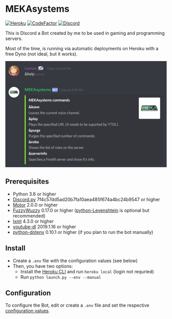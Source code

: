 # MEKAsystems

[![Heroku](https://img.shields.io/badge/heroku-deploy-79589F.svg)](https://heroku.com/deploy?template=https://github.com/justalemon/MEKAsystems)
[![CodeFactor](https://www.codefactor.io/repository/github/justalemon/ggov/badge)](https://www.codefactor.io/repository/github/justalemon/ggov)
[![Discord](https://img.shields.io/badge/discord-join-7289DA.svg)](https://discord.gg/Cf6sspj)

This is Discord a Bot created by me to be used in gaming and programming servers.

Most of the time, is running via automatic deployments on Heroku with a free Dyno (not ideal, but it works).

![Preview](https://raw.githubusercontent.com/justalemon/MEKAsystems/master/preview.png)

## Prerequisites

* Python 3.6 or higher
* [Discord.py](https://github.com/Rapptz/discord.py) 7f4c57dd5ad20b7fa10aea485f674a4bc24b9547 or higher
* [Motor](https://github.com/mongodb/motorpy) 2.0.0 or higher
* [FuzzyWuzzy](https://github.com/seatgeek/fuzzywuzzy) 0.17.0 or higher ([python-Levenshtein](https://github.com/ztane/python-Levenshtein) is optional but recommended)
* [lxml](https://github.com/lxml/lxml) 4.3.0 or higher
* [youtube-dl](https://github.com/rg3/youtube-dl) 2019.1.16 or higher
* [python-dotenv](https://github.com/theskumar/python-dotenv) 0.10.1 or higher (if you plan to run the bot manually)

## Install

* Create a `.env` file with the configuration values (see below)
* Then, you have two options:
  * Install the [Heroku CLI](https://devcenter.heroku.com/articles/heroku-cli) and run `heroku local` (login not requried)
  * Run `python launch.py --env --manual`

## Configuration

To configure the Bot, edit or create a `.env` file and set the respective [configuration values](https://github.com/justalemon/MEKAsystems/blob/master/app.json#L23-L34).
